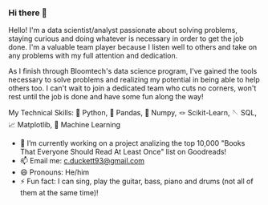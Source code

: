 ### Hi there 👋

Hello! I'm a data scientist/analyst passionate about solving problems, staying curious and doing whatever is necessary in order to get the job done. I'm a valuable team player because I listen well to others and take on any problems with my full attention and dedication.

As I finish through Bloomtech's data science program, I've gained the tools necessary to solve problems and realizing my potential in being able to help others too. I can't wait to join a dedicated team who cuts no corners, won't rest until the job is done and have some fun along the way!

My Technical Skills:
🐍 Python,
🐼 Pandas,
🥜 Numpy,
🪢 Scikit-Learn,
🪡 SQL,
📈 Matplotlib,
🤖 Machine Learning

- 🌱 I’m currently working on a project analizing the top 10,000 "Books That Everyone Should Read At Least Once" list on Goodreads!
- 📫 Email me: c.duckett93@gmail.com
- 😄 Pronouns: He/him
- ⚡ Fun fact: I can sing, play the guitar, bass, piano and drums (not all of them at the same time)!
